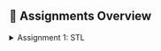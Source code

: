 ## 📁 Assignments Overview

<details>  
   
<summary> Assignment 1: STL</summary>  

**Explanations:**

**Problem 2**  
## Explanation of the Optimized DP Solution

- I have encountered a very similar problem in my ESC112 course. In that lab, I prepared a solution which uses recursion but has a time complexity of **O(2^n)**.
  - But after the lab, I learned an optimized **DP solution** which was mind blowing.

- **Steps:**
  - First, I created a vector array **'dp'** of size **n**, initializing all its elements with **1**.
    - (Here, **dp[i]** represents the length of the longest increasing subsequence till the **i'th element**.)
  - Then, I implemented a nested loop of variables **i** (from 0 to n-1) and **j** (from 0 to i-1).
  - Then, I checked whether the **jth element** is less than the **ith element**:
    - If **no**, then continue.
    - If **yes**, then **dp[i]** will be the maximum of **dp[i]** or **dp[j] + 1**.

- **Breaking Down the Logic:**
  - The above lines are little complicated, so let's break it step by step:
    - **dp[i]** represents the current longest increasing subsequence (till the **ith** and **jth** iteration), same with **dp[j]**.
    - As **a[j] < a[i]**, we get an increasing sequence till the **jth** element (**dp[j]**) + the **i'th** element.
    - **max(dp[i], dp[j]+1)** means if we already have a subsequence **dp[i]** larger than **dp[j]+1**, we will not take the **dp[j]+1** sequence and continue with the **dp[i]** sequence.


**Example :-**  
Consider the array `1 9 2 3 4 5` — the above solution also helps to skip some elements which are eligible but too big to fit.  
If we take the sequence `(1, 9)`, we can't take any further element.  
But if we skip 9 and build the sequence `(1, 2, 3, 4, 5)`, it is the longest possible subsequence, and the above solution considers it.  
Lastly, I initialized the variable `ans` with the maximum element of the `dp` array.

<details>
<summary>Code :-</summary>

```cpp
#include <bits/stdc++.h>
using namespace std;

int main() {
   int n;
   cin >> n;
   vector <int> arr(n);
   for(int i = 0; i < n; i++){
      cin >> arr[i];
   }
   
   vector <int> dp(n,1);
   for(int i = 0; i < n; i++){
      for(int j = 0; j < i; j++){
        if(arr[j] < arr[i]){
          dp[i] = max(dp[j] + 1, dp[i]);
      }
   }  
   }

   int ans = *max_element(dp.begin(),dp.end());
   cout << ans << endl;
   return 0;
}
```
</details>
   - - - - -   
   
**Problem 3 :**  
     I am not aware about any sorting techniques that runs at O(n), but I know a sorting technique which is efficient and runs in O(nlog(n)) time complexity which
is merge sort.    
Sorry I coudn't think about any technique running at O(n) :( .  
## Merge Sort Explanation

- **Merge sort** is a technique which halves the array repeatedly until the size of each array is not 1.
  - After this, we **merge** the halved sorted arrays in a manner such that the merged array is also sorted.

- **Merging Process:**
  - Merging is done by comparing the elemts of the both the arrays which are to be merged.
    
- **Time Complexity Breakdown:**
  - The array is halved **log(n)** times, where **n** is the number of elements.
  - In each of these steps, the merging operation takes **O(n)** time to combine the sub-arrays.
  - Therefore, the overall time complexity is **O(n log n)**.

<details>
   <summary>Self Written Merge Sort Code:-</summary>  
   
```cpp
#include <bits/stdc++.h>   
using namespace std;  

void Merge(vector <int>& arr, int start, int mid, int end){
        vector <int> temp;
        int i = start, j = mid + 1;
        while(i < mid + 1 && j < end + 1){
           if(arr[i] > arr[j]){
            temp.push_back(arr[j]);
            j++;
           }else{
            temp.push_back(arr[i]);
            i++;
           }
        }
        while(i < mid + 1){
            temp.push_back(arr[i]);
            i++;
        }
        while(j < end + 1){
            temp.push_back(arr[j]);
            j++;
        }
     for(int k = start; k <= end; k++){
        arr[k] = temp[k-start];
    }
}
void MergeSort(vector <int>& arr, int start, int end){
          if(start == end){
            return;
          }
          int mid = (start + end)/2;
          MergeSort(arr,start,mid);  
          MergeSort(arr,mid+1,end);  
          Merge(arr,start,mid,end);  
}
int main() {
    int n;
    cin >> n;
    vector <int> arr(n);
    for(int i = 0; i < n; i++){
        cin >> arr[i];
    }
    MergeSort(arr,0,n-1);
     for(int i = 0; i < n; i++){
        cout << arr[i] << " ";
    }
    return 0;
}
```
</details>
</details>
